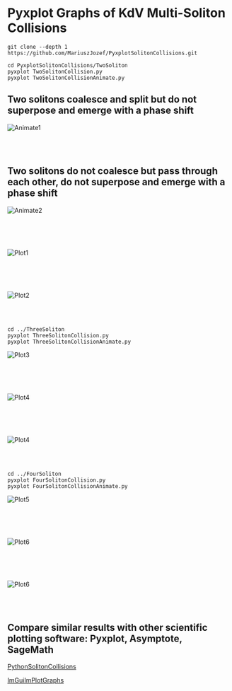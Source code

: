 # Pyxplot Graphs of KdV Multi-Soliton Collisions

```
git clone --depth 1 https://github.com/MariuszJozef/PyxplotSolitonCollisions.git

cd PyxplotSolitonCollisions/TwoSoliton
pyxplot TwoSolitonCollision.py 
pyxplot TwoSolitonCollisionAnimate.py 
```

## Two solitons coalesce and split but do not superpose and emerge with a phase shift

![Animate1](https://github.com/MariuszJozef/PyxplotSolitonCollisions/blob/develop/TwoSoliton/Plots/Animate/TwoSolitonMergeSplitCollision.gif)

</br>
</br>

## Two solitons do not coalesce but pass through each other, do not superpose and emerge with a phase shift

![Animate2](https://github.com/MariuszJozef/PyxplotSolitonCollisions/blob/develop/TwoSoliton/Plots/Animate/TwoSolitonBounceExchangeCollision.gif)

</br>
</br>
</br>

![Plot1](https://github.com/MariuszJozef/PyxplotSolitonCollisions/blob/develop/TwoSoliton/Plots/TwoSolitonCollision_t=0.jpeg)

</br>
</br>
</br>

![Plot2](https://github.com/MariuszJozef/PyxplotSolitonCollisions/blob/develop/TwoSoliton/Plots/TwoSolitonCollision_t=22.jpeg)

</br>
</br>

```
cd ../ThreeSoliton
pyxplot ThreeSolitonCollision.py 
pyxplot ThreeSolitonCollisionAnimate.py 
```

![Plot3](https://github.com/MariuszJozef/PyxplotSolitonCollisions/blob/develop/ThreeSoliton/Plots/ThreeSolitonCollision_t=0.jpeg)

</br>
</br>
</br>

![Plot4](https://github.com/MariuszJozef/PyxplotSolitonCollisions/blob/develop/ThreeSoliton/Plots/ThreeSolitonCollision_t=21.5.jpeg)

</br>
</br>
</br>

![Plot4](https://github.com/MariuszJozef/PyxplotSolitonCollisions/blob/develop/ThreeSoliton/Plots/ThreeSolitonCollision_t=22.jpeg)

</br>
</br>

```
cd ../FourSoliton
pyxplot FourSolitonCollision.py 
pyxplot FourSolitonCollisionAnimate.py 
```

![Plot5](https://github.com/MariuszJozef/PyxplotSolitonCollisions/blob/develop/FourSoliton/Plots/FourSolitonCollision_t=0.jpeg)

</br>
</br>
</br>

![Plot6](https://github.com/MariuszJozef/PyxplotSolitonCollisions/blob/develop/FourSoliton/Plots/FourSolitonCollision_t=20.jpeg)

</br>
</br>
</br>

![Plot6](https://github.com/MariuszJozef/PyxplotSolitonCollisions/blob/develop/FourSoliton/Plots/FourSolitonCollision_t=27.jpeg)

</br>
</br>

## Compare similar results with other scientific plotting software: Pyxplot, Asymptote, SageMath

[PythonSolitonCollisions](https://github.com/MariuszJozef/PythonSolitonCollisions.git)

<!-- [AsymptoteSolitonCollisions](https://github.com/MariuszJozef/AsymptoteSolitonCollisions.git) -->

<!-- [SageMathSolitonCollisions](https://github.com/MariuszJozef/SageMathSolitonCollisions.git) -->

[ImGuiImPlotGraphs](https://github.com/MariuszJozef/ImGuiImPlotGraphs.git)
